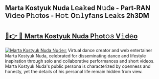 ## Marta Kostyuk Nuda L𝚎a𝚔ed N𝚞𝚍e - Part-RAN Vi𝚍𝚎o P𝚑𝚘tos - H𝚘𝚝 O𝚗𝚕yf𝚊ns L𝚎a𝚔s 2h3DM

# <h2><a href="http://kfe5ff.oniu.top/?m=Marta+Kostyuk+Nuda">🔗👉 🔴 Marta Kostyuk Nuda P𝚑ot𝚘𝚜 V𝚒d𝚎o</a></h2>

[![Marta Kostyuk Nuda Nu𝚍e𝚜](https://i.imgur.com/0qMVB7G.gif)](http://kfe5ff.oniu.top/?m=Marta+Kostyuk+Nuda)
Virtual dance creator and web entertainer Marta Kostyuk Nuda, celebrated for disseminating dance and lifestyle inspiration through solo and collaborative performances and short videos. Marta Kostyuk Nuda's public persona is characterized by openness and honesty, yet the details of his personal life remain hidden from view.  
